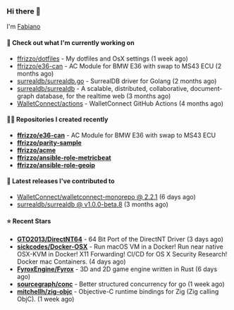 ### Hi there 👋

I'm [Fabiano](https://ffrizzo.com)

#### 👷 Check out what I'm currently working on


- [ffrizzo/dotfiles](https://github.com/ffrizzo/dotfiles) - My dotfiles and OsX settings (1 week ago)
- [ffrizzo/e36-can](https://github.com/ffrizzo/e36-can) - AC Module for BMW E36 with swap to MS43 ECU (2 months ago)
- [surrealdb/surrealdb.go](https://github.com/surrealdb/surrealdb.go) - SurrealDB driver for Golang (2 months ago)
- [surrealdb/surrealdb](https://github.com/surrealdb/surrealdb) - A scalable, distributed, collaborative, document-graph database, for the realtime web (3 months ago)
- [WalletConnect/actions](https://github.com/WalletConnect/actions) - WalletConnect GitHub Actions (4 months ago)

#### 👨‍💻 Repositories I created recently
- **[ffrizzo/e36-can](https://github.com/ffrizzo/e36-can)** - AC Module for BMW E36 with swap to MS43 ECU
- **[ffrizzo/parity-sample](https://github.com/ffrizzo/parity-sample)**
- **[ffrizzo/acme](https://github.com/ffrizzo/acme)**
- **[ffrizzo/ansible-role-metricbeat](https://github.com/ffrizzo/ansible-role-metricbeat)**
- **[ffrizzo/ansible-role-geoip](https://github.com/ffrizzo/ansible-role-geoip)**

#### 🚀 Latest releases I've contributed to


- [WalletConnect/walletconnect-monorepo @ 2.2.1](https://github.com/WalletConnect/walletconnect-monorepo/releases/tag/2.2.1) (6 days ago)
- [surrealdb/surrealdb @ v1.0.0-beta.8](https://github.com/surrealdb/surrealdb/releases/tag/v1.0.0-beta.8) (3 months ago)

#### ⭐ Recent Stars


- **[GTO2013/DirectNT64](https://github.com/GTO2013/DirectNT64)** - 64 Bit Port of the DirectNT Driver (3 days ago)
- **[sickcodes/Docker-OSX](https://github.com/sickcodes/Docker-OSX)** - Run macOS VM in a Docker! Run near native OSX-KVM in Docker! X11 Forwarding! CI/CD for OS X Security Research! Docker mac Containers. (4 days ago)
- **[FyroxEngine/Fyrox](https://github.com/FyroxEngine/Fyrox)** - 3D and 2D game engine written in Rust (6 days ago)
- **[sourcegraph/conc](https://github.com/sourcegraph/conc)** - Better structured concurrency for go (1 week ago)
- **[mitchellh/zig-objc](https://github.com/mitchellh/zig-objc)** - Objective-C runtime bindings for Zig (Zig calling ObjC). (1 week ago)
